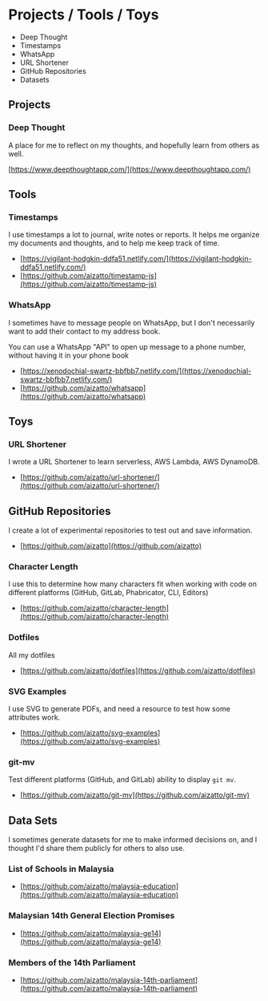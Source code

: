 # Projects / Tools / Toys

* Deep Thought
* Timestamps 
* WhatsApp
* URL Shortener
* GitHub Repositories
* Datasets

## Projects

### Deep Thought

A place for me to reflect on my thoughts, and hopefully learn from others as well.

[https://www.deepthoughtapp.com/](https://www.deepthoughtapp.com/)

## Tools

### Timestamps

I use timestamps a lot to journal, write notes or reports. It helps me organize my documents and thoughts, and to help me keep track of time.

* [https://vigilant-hodgkin-ddfa51.netlify.com/](https://vigilant-hodgkin-ddfa51.netlify.com/)
* [https://github.com/aizatto/timestamp-js](https://github.com/aizatto/timestamp-js)

### WhatsApp

I sometimes have to message people on WhatsApp, but I don't necessarily want to add their contact to my address book.

You can use a WhatsApp "API" to open up message to a phone number, without having it in your phone book

* [https://xenodochial-swartz-bbfbb7.netlify.com/](https://xenodochial-swartz-bbfbb7.netlify.com/)
* [https://github.com/aizatto/whatsapp](https://github.com/aizatto/whatsapp)

## Toys

### URL Shortener

I wrote a URL Shortener to learn serverless, AWS Lambda, AWS DynamoDB.

* [https://github.com/aizatto/url-shortener/](https://github.com/aizatto/url-shortener/)

## GitHub Repositories

I create a lot of experimental repositories to test out and save information.

* [https://github.com/aizatto](https://github.com/aizatto)

### **Character Length**

I use this to determine how many characters fit when working with code on different platforms \(GitHub, GitLab, Phabricator, CLI, Editors\)

* [https://github.com/aizatto/character-length](https://github.com/aizatto/character-length)

### Dotfiles

All my dotfiles

* [https://github.com/aizatto/dotfiles](https://github.com/aizatto/dotfiles)

### SVG Examples

I use SVG to generate PDFs, and need a resource to test how some attributes work.

* [https://github.com/aizatto/svg-examples](https://github.com/aizatto/svg-examples)

### git-mv

Test different platforms \(GitHub, and GitLab\) ability to display `git mv`.

* [https://github.com/aizatto/git-mv](https://github.com/aizatto/git-mv)

## Data Sets

I sometimes generate datasets for me to make informed decisions on, and I thought I'd share them publicly for others to also use.

### List of Schools in Malaysia

* [https://github.com/aizatto/malaysia-education](https://github.com/aizatto/malaysia-education)

### Malaysian 14th General Election Promises

* [https://github.com/aizatto/malaysia-ge14](https://github.com/aizatto/malaysia-ge14)

### Members of the 14th Parliament

* [https://github.com/aizatto/malaysia-14th-parliament](https://github.com/aizatto/malaysia-14th-parliament)

